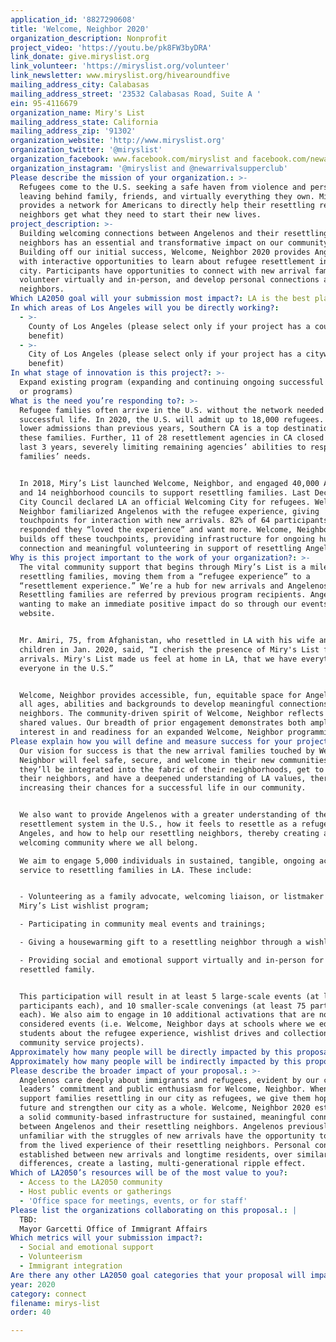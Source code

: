 ```yaml
---
application_id: '8827290608'
title: 'Welcome, Neighbor 2020'
organization_description: Nonprofit
project_video: 'https://youtu.be/pk8FW3byDRA'
link_donate: give.miryslist.org
link_volunteer: 'https://miryslist.org/volunteer'
link_newsletter: www.miryslist.org/hivearoundfive
mailing_address_city: Calabasas
mailing_address_street: '23532 Calabasas Road, Suite A '
ein: 95-4116679
organization_name: Miry's List
mailing_address_state: California
mailing_address_zip: '91302'
organization_website: 'http://www.miryslist.org'
organization_twitter: '@miryslist'
organization_facebook: www.facebook.com/miryslist and facebook.com/newarrivalsupperclub
organization_instagram: '@miryslist and @newarrivalsupperclub'
Please describe the mission of your organization.: >-
  Refugees come to the U.S. seeking a safe haven from violence and persecution,
  leaving behind family, friends, and virtually everything they own. Miry's List
  provides a network for Americans to directly help their resettling refugee
  neighbors get what they need to start their new lives.
project_description: >-
  Building welcoming connections between Angelenos and their resettling
  neighbors has an essential and transformative impact on our community.
  Building off our initial success, Welcome, Neighbor 2020 provides Angelenos
  with interactive opportunities to learn about refugee resettlement in our
  city. Participants have opportunities to connect with new arrival families,
  volunteer virtually and in-person, and develop personal connections as
  neighbors.
Which LA2050 goal will your submission most impact?: LA is the best place to CONNECT
In which areas of Los Angeles will you be directly working?:
  - >-
    County of Los Angeles (please select only if your project has a countywide
    benefit)
  - >-
    City of Los Angeles (please select only if your project has a citywide
    benefit)
In what stage of innovation is this project?: >-
  Expand existing program (expanding and continuing ongoing successful projects
  or programs)
What is the need you’re responding to?: >-
  Refugee families often arrive in the U.S. without the network needed for a
  successful life. In 2020, the U.S. will admit up to 18,000 refugees. Despite
  lower admissions than previous years, Southern CA is a top destination for
  these families. Further, 11 of 28 resettlement agencies in CA closed in the
  last 3 years, severely limiting remaining agencies’ abilities to respond to
  families’ needs. 


  In 2018, Miry’s List launched Welcome, Neighbor, and engaged 40,000 Angelenos
  and 14 neighborhood councils to support resettling families. Last December,
  City Council declared LA an official Welcoming City for refugees. Welcome,
  Neighbor familiarized Angelenos with the refugee experience, giving
  touchpoints for interaction with new arrivals. 82% of 64 participants surveyed
  responded they “loved the experience” and want more. Welcome, Neighbor 2020
  builds off these touchpoints, providing infrastructure for ongoing human
  connection and meaningful volunteering in support of resettling Angelenos.
Why is this project important to the work of your organization?: >-
  The vital community support that begins through Miry’s List is a milestone for
  resettling families, moving them from a “refugee experience” to a
  “resettlement experience.” We’re a hub for new arrivals and Angelenos.
  Resettling families are referred by previous program recipients. Angelenos
  wanting to make an immediate positive impact do so through our events and
  website.


  Mr. Amiri, 75, from Afghanistan, who resettled in LA with his wife and 2
  children in Jan. 2020, said, “I cherish the presence of Miry's List for new
  arrivals. Miry's List made us feel at home in LA, that we have everything and
  everyone in the U.S.”


  Welcome, Neighbor provides accessible, fun, equitable space for Angelenos of
  all ages, abilities and backgrounds to develop meaningful connections as
  neighbors. The community-driven spirit of Welcome, Neighbor reflects deeply
  shared values. Our breadth of prior engagement demonstrates both ample
  interest in and readiness for an expanded Welcome, Neighbor programming in LA.
Please explain how you will define and measure success for your project.: >-
  Our vision for success is that the new arrival families touched by Welcome,
  Neighbor will feel safe, secure, and welcome in their new communities. We hope
  they’ll be integrated into the fabric of their neighborhoods, get to know
  their neighbors, and have a deepened understanding of LA values, thereby
  increasing their chances for a successful life in our community.


  We also want to provide Angelenos with a greater understanding of the refugee
  resettlement system in the U.S., how it feels to resettle as a refugee in Los
  Angeles, and how to help our resettling neighbors, thereby creating a more
  welcoming community where we all belong.

  We aim to engage 5,000 individuals in sustained, tangible, ongoing actions in
  service to resettling families in LA. These include: 


  - Volunteering as a family advocate, welcoming liaison, or listmaker for
  Miry’s List wishlist program;

  - Participating in community meal events and trainings;

  - Giving a housewarming gift to a resettling neighbor through a wishlist;

  - Providing social and emotional support virtually and in-person for a newly
  resettled family.


  This participation will result in at least 5 large-scale events (at least 100
  participants each), and 10 smaller-scale convenings (at least 75 participants
  each). We also aim to engage in 10 additional activations that are not
  considered events (i.e. Welcome, Neighbor days at schools where we educate
  students about the refugee experience, wishlist drives and collections, and
  community service projects).
Approximately how many people will be directly impacted by this proposal?: '5000'
Approximately how many people will be indirectly impacted by this proposal?: '50000'
Please describe the broader impact of your proposal.: >-
  Angelenos care deeply about immigrants and refugees, evident by our civic
  leaders’ commitment and public enthusiasm for Welcome, Neighbor. When we
  support families resettling in our city as refugees, we give them hope for the
  future and strengthen our city as a whole. Welcome, Neighbor 2020 establishes
  a solid community-based infrastructure for sustained, meaningful connections
  between Angelenos and their resettling neighbors. Angelenos previously
  unfamiliar with the struggles of new arrivals have the opportunity to learn
  from the lived experience of their resettling neighbors. Personal connections
  established between new arrivals and longtime residents, over similarities and
  differences, create a lasting, multi-generational ripple effect.
Which of LA2050’s resources will be of the most value to you?:
  - Access to the LA2050 community
  - Host public events or gatherings
  - 'Office space for meetings, events, or for staff'
Please list the organizations collaborating on this proposal.: |
  TBD:
  Mayor Garcetti Office of Immigrant Affairs
Which metrics will your submission impact?:
  - Social and emotional support
  - Volunteerism
  - Immigrant integration
Are there any other LA2050 goal categories that your proposal will impact?: []
year: 2020
category: connect
filename: mirys-list
order: 40

---
```

